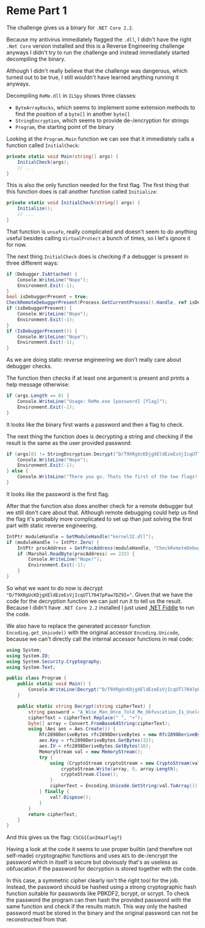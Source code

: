 # Reme Part 1

The challenge gives us a binary for `.NET Core 2.2`.

Because my antivirus immediately flagged the `.dll`,
I didn't have the right `.Net Core` version installed
and this is a Reverse Engineering challenge anyways
I didn't try to run the challenge
and instead immediately started decompiling the binary.

Although I didn't really believe that the challenge was dangerous,
which turned out to be true,
I still wouldn't have learned anything running it anyways.

Decompiling `ReMe.dll` in `ILSpy` shows three classes:
- `ByteArrayRocks`, which seems to implement some extension methods to find the position of a `byte[]` in another `byte[]`
- `StringEncryption`, which seems to provide de-/encryption for strings
- `Program`, the starting point of the binary

Looking at the `Program.Main` function we can see that it immediately calls a function called `InitialCheck`:
```c#
private static void Main(string[] args) {
    InitialCheck(args);
    // ...
}
```

This is also the only function needed for the first flag.
The first thing that this function does is call another function called `Initialize`:
```c#
private static void InitialCheck(string[] args) {
    Initialize();
    // ...
}
```

That function is `unsafe`, really complicated and doesn't seem to do anything useful besides calling `VirtualProtect` a bunch of times,
so I let's ignore it for now.

The next thing `InitialCheck` does is checking if a debugger is present in three different ways:
```c#
if (Debugger.IsAttached) {
    Console.WriteLine("Nope");
    Environment.Exit(-1);
}
bool isDebuggerPresent = true;
CheckRemoteDebuggerPresent(Process.GetCurrentProcess().Handle, ref isDebuggerPresent);
if (isDebuggerPresent) {
    Console.WriteLine("Nope");
    Environment.Exit(-1);
}
if (IsDebuggerPresent()) {
    Console.WriteLine("Nope");
    Environment.Exit(-1);
}
```

As we are doing static reverse engineering we don't really care about debugger checks.

The function then checks if at least one argument is present and prints a help message otherwise:
```c#
if (args.Length == 0) {
    Console.WriteLine("Usage: ReMe.exe [password] [flag]");
    Environment.Exit(-1);
}
```

It looks like the binary first wants a password and then a flag to check.

The next thing the function does is decrypting a string and checking if the result is the same as the user provided password:

```c#
if (args[0] != StringEncryption.Decrypt("D/T9XRgUcKDjgXEldEzeEsVjIcqUTl7047pPaw7DZ9I=")) {
    Console.WriteLine("Nope");
    Environment.Exit(-1);
} else {
    Console.WriteLine("There you go. Thats the first of the two flags! CSCG{{{0}}}", args[0]);
}
```

It looks like the password is the first flag.

After that the function also does another check for a remote debugger but we still don't care about that.
Although remote debugging could help us find the flag it's probably more complicated to set up
than just solving the first part with static reverse engineering.

```c#
IntPtr moduleHandle = GetModuleHandle("kernel32.dll");
if (moduleHandle != IntPtr.Zero) {
    IntPtr procAddress = GetProcAddress(moduleHandle, "CheckRemoteDebuggerPresent");
    if (Marshal.ReadByte(procAddress) == 233) {
        Console.WriteLine("Nope!");
        Environment.Exit(-1);
    }
}
```

So what we want to do now is decrypt `"D/T9XRgUcKDjgXEldEzeEsVjIcqUTl7047pPaw7DZ9I="`.
Given that we have the code for the decryption function we can just run it to tell us the result.
Because I didn't have `.NET Core 2.2` installed I just used [.NET Fiddle](https://dotnetfiddle.net/) to run the code.

We also have to replace the generated accessor function `Encoding.get_Unicode()` with the original accessor `Encoding.Unicode`,
because we can't directly call the internal accessor functions in real code:

```c#
using System;
using System.IO;
using System.Security.Cryptography;
using System.Text;

public class Program {
    public static void Main() {
        Console.WriteLine(Decrypt("D/T9XRgUcKDjgXEldEzeEsVjIcqUTl7047pPaw7DZ9I="));
    }

    public static string Decrypt(string cipherText) {
        string password = "A_Wise_Man_Once_Told_Me_Obfuscation_Is_Useless_Anyway";
        cipherText = cipherText.Replace(" ", "+");
        byte[] array = Convert.FromBase64String(cipherText);
        using (Aes aes = Aes.Create()) {
            Rfc2898DeriveBytes rfc2898DeriveBytes = new Rfc2898DeriveBytes(password, new byte[13] {73,118,97,110,32,77,101,100,118,101,100,101,118});
            aes.Key = rfc2898DeriveBytes.GetBytes(32);
            aes.IV = rfc2898DeriveBytes.GetBytes(16);
            MemoryStream val = new MemoryStream();
            try {
                using (CryptoStream cryptoStream = new CryptoStream(val, aes.CreateDecryptor(), CryptoStreamMode.Write)) {
                    cryptoStream.Write(array, 0, array.Length);
                    cryptoStream.Close();
                }
                cipherText = Encoding.Unicode.GetString(val.ToArray());
            } finally {
                val?.Dispose();
            }
        }
        return cipherText;
    }
}
```

And this gives us the flag: `CSCG{CanIHazFlag?}`

Having a look at the code it seems to use proper builtin (and therefore not self-made) cryptographic functions
and uses `AES` to de-/encrypt the password which in itself is secure but obviously that's as useless as obfuscation
if the password for decryption is stored together with the code.

In this case, a symmetric cipher clearly isn't the right tool for the job. Instead, the password should
be hashed using a strong cryptographic hash function suitable for passwords like PBKDF2, bcrypt, or scrypt.
To check the password the program can then hash the provided password with the same function and check if the results match.
This way only the hashed password must be stored in the binary and the original password can not be reconstructed from that.
